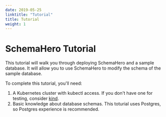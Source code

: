 ```yaml
---
date: 2019-05-25
linktitle: "Tutorial"
title: Tutorial
weight: 1
---
```


# SchemaHero Tutorial

This tutorial will walk you through deploying SchemaHero and a sample database. It will allow you to use SchemaHero to modify the schema of the sample database.

To complete this tutorial, you'll need:

1. A Kubernetes cluster with kubectl access. If you don't have one for testing, consider [kind](https://github.com/kubernetes-sigs/kind).
2. Basic knowledge about database schemas. This toturial uses Postgres, so Postgres experience is recommended.



